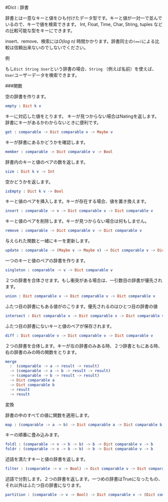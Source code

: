 #Dict : 辞書

辞書とは一意なキーと値をひも付けたデータ型です。キーと値が一対一で並んでいるので、キーで値を検索できます。
Int, Float, Time, Char, String, tuples などの比較可能な型をキーにできます。


insert、remove、検索には*O(log n)* 時間かかります。辞書同士の`(==)`による比較は信頼出来ないのでしないでください。

例

もし`Dict String User`という辞書の場合、`String` （例えば名前）を使えば、`User`ユーザーデータを検索できます。

###関数

空の辞書を作ります。

```elm
empty : Dict k v
```

キーに対応した値をとります。
キーが見つからない場合はNatingを返します。辞書にキーがあるかわからないときに便利です。

```elm
get : comparable -> Dict comparable v -> Maybe v
```

キーが辞書にあるかどうかを確認します。

```elm
member : comparable -> Dict comparable v -> Bool

```

辞書内のキーと値のペアの数を返します。

```elm
size : Dict k v -> Int
```

空かどうかを返します。

```elm
isEmpty : Dict k v -> Bool
```


キーと値のペアを挿入します。キーが存在する場合、値を置き換えます。

```elm
insert : comparable -> v -> Dict comparable v -> Dict comparable v

```


キーと値のペアを削除します。キーが見つからない場合は何もしません。

```elm
remove : comparable -> Dict comparable v -> Dict comparable v

```

与えられた関数と一緒にキーを更新します。

```elm
update : comparable -> (Maybe v -> Maybe v) -> Dict comparable v -> Dict comparable v

```

一つのキーと値のペアの辞書を作ります。

```elm
singleton : comparable -> v -> Dict comparable v

```

２つの辞書を合体させます。もし衝突がある場合は、一引数目の辞書が優先されます。

```elm
union : Dict comparable v -> Dict comparable v -> Dict comparable v

```






ふたつ目の辞書にもある値がのこります。優先されるのはひとつ目の辞書の値

```elm
intersect : Dict comparable v -> Dict comparable v -> Dict comparable v

```

ふたつ目の辞書にないキーと値のペアが保存されます。

```elm
diff : Dict comparable v -> Dict comparable v -> Dict comparable v

```

２つの辞書を合体します。キーが左の辞書のみある時、２つ辞書ともにある時、右の辞書のみの時の関数をとります。


```elm
merge
  :  (comparable -> a -> result -> result)
  -> (comparable -> a -> b -> result -> result)
  -> (comparable -> b -> result -> result)
  -> Dict comparable a
  -> Dict comparable b
  -> result
  -> result
```

変換


辞書の中のすべての値に関数を適用します。

```elm
map : (comparable -> a -> b) -> Dict comparable a -> Dict comparable b

```

キーの順番に畳み込みます。

```elm
foldl : (comparable -> v -> b -> b) -> b -> Dict comparable v -> b
foldr : (comparable -> v -> b -> b) -> b -> Dict comparable v -> b

```

述語を満たすキーと値の辞書を返します。

```elm
filter : (comparable -> v -> Bool) -> Dict comparable v -> Dict comparable v

```

述語で分割します。２つの辞書を返します。一つめの辞書はTrueになったもの、それ以外はふたつ目の辞書になります。

```elm
partition : (comparable -> v -> Bool) -> Dict comparable v -> (Dict comparable v, Dict comparable v)

```
